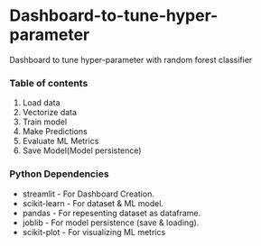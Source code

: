 # Dashboard-to-tune-hyper-parameter
Dashboard to tune hyper-parameter with random forest classifier

### Table of contents

1. Load data
2. Vectorize data
3. Train model
4. Make Predictions
5. Evaluate ML Metrics
6. Save Model(Model persistence)

### Python Dependencies

- streamlit - For Dashboard Creation.
- scikit-learn - For dataset & ML model.
- pandas - For repesenting dataset as dataframe.
- joblib - For model persistence (save & loading).
- scikit-plot - For visualizing ML metrics
